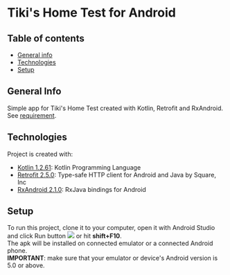 # Tiki's Home Test for Android

## Table of contents
* [General info](#general-info)
* [Technologies](#technologies)
* [Setup](#setup)

## General Info
Simple app for Tiki's Home Test created with Kotlin, Retrofit and RxAndroid. See [requirement](https://github.com/tikivn/android-home-test).

## Technologies
Project is created with:
* [Kotlin 1.2.61](https://github.com/JetBrains/kotlin): Kotlin Programming Language
* [Retrofit 2.5.0](https://github.com/square/retrofit): Type-safe HTTP client for Android and Java by Square, Inc
* [RxAndroid 2.1.0](https://github.com/ReactiveX/RxAndroid): RxJava bindings for Android

## Setup
To run this project, clone it to your computer, open it with Android Studio and click Run button ![](https://developer.android.com/studio/images/buttons/toolbar-run.png) or hit **shift+F10**.<br />
The apk will be installed on connected emulator or a connected Android phone.<br />
**IMPORTANT**: make sure that your emulator or device's Android version is 5.0 or above.
